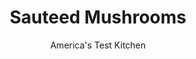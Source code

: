 ---
layout: ../../layouts/MarkdownPostLayout.astro
title: Sauteed Mushrooms
author: America's Test Kitchen
pubDate: 2023-03-15
description: "Whats the best way to infuse mushrooms with the flavor of garlic and herbs?"
image_url: https://res.cloudinary.com/hksqkdlah/image/upload/ar_1:1,c_fill,dpr_2.0,f_auto,fl_lossy.progressive.strip_profile,g_faces:auto,q_auto:low,w_344/9347_sfs-steakhousemushrooms-17-article
tags: ["Side Dishes","American","Vegetables","Quick"]
calories: 784
protein: 4
carbohydrates: 9
fats: 
fiber: 2
ingredients: ["4 tablespoons, unsalted butter","1 , shallot, sliced thin","20 ounces, cremini or white mushrooms, trimmed and halved","12 ounces, shiitake mushrooms, stemmed and sliced 1/2 inch thick",", Salt and pepper","2 teaspoons, minced fresh thyme","2 , garlic cloves, minced","1/2 cup, white wine"]
serves: 6
time: "40 minutes"
instructions: ["Melt 2 tablespoons butter in 12-inch skillet over medium heat. Add shallot and cook until softened, 1 to 2 minutes. Add cremini, shiitakes, and 3/4 teaspoon salt and increase heat to medium-high. Cover and cook, stirring occasionally, until mushrooms have released their moisture, 8 to 10 minutes.","Remove lid, add remaining 2 tablespoons butter, and cook, stirring occasionally, until mushrooms are deep golden brown and tender, 8 to 10 minutes. Stir in thyme and garlic and cook until fragrant, about 30 seconds. Add wine and cook, scraping up any browned bits, until liquid is nearly evaporated, about 1 minute. Season with salt and pepper to taste. Serve."]
nutrition: ["518 mg Potassium","156 mg Phosphorus","15 mg Calcium","24 mg Magnesium","434 mg Sodium","1 mg Zinc","8 g Fat","5 mg Niacin (B3)","1 g Monounsaturated","3 mg Vitamin C","20 mg Cholesterol","4 g Saturated","2 g Fiber","25 µg Folate (food)","3 g Sugars","1 µg Vitamin K","161 g Water","9 g Carbs","25 µg Folate equivalent (total)","4 g Protein","65 µg Vitamin A","130 kcal Energy","784 calories"]
notes: "Look for shiitakes that have caps between 2 and 2 1/2 inches in diameter."
---